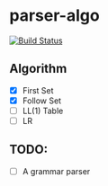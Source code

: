 # parser-algo

[![Build Status](https://travis-ci.org/zedongh/Parser-Algo.svg?branch=master)](https://travis-ci.org/zedongh/Parser-Algo)

## Algorithm
- [x] First Set
- [x] Follow Set
- [ ] LL(1) Table
- [ ] LR

## TODO: 

- [ ] A grammar parser